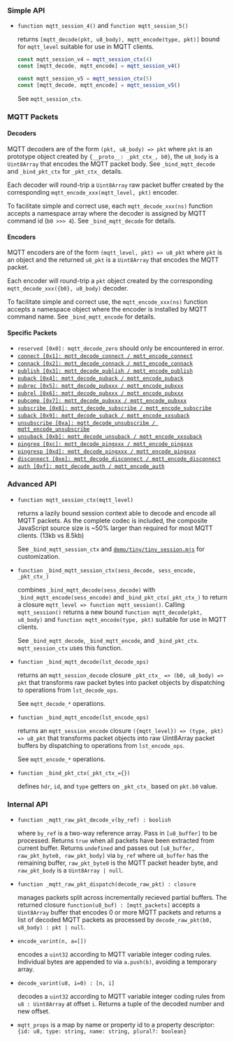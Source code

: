 ### Simple API

* `function mqtt_session_4()` and `function mqtt_session_5()`

  returns `[mqtt_decode(pkt, u8_body), mqtt_encode(type, pkt)]` bound for `mqtt_level` suitable for use in MQTT clients.


  ```javascript
  const mqtt_session_v4 = mqtt_session_ctx(4)
  const [mqtt_decode, mqtt_encode] = mqtt_session_v4()

  const mqtt_session_v5 = mqtt_session_ctx(5)
  const [mqtt_decode, mqtt_encode] = mqtt_session_v5()
  ```

  See `mqtt_session_ctx`.


### MQTT Packets 

#### Decoders

MQTT decoders are of the form `(pkt, u8_body) => pkt` where `pkt` is an prototype object created by `{__proto__: _pkt_ctx_, b0}`, the `u8_body` is a `Uint8Array` that encodes the MQTT packet body. See `_bind_mqtt_decode` and `_bind_pkt_ctx` for `_pkt_ctx_` details.

Each decoder will round-trip a `Uint8Array` raw packet buffer created by the corresponding `mqtt_encode_xxx(mqtt_level, pkt)` encoder.

To facilitate simple and correct use, each `mqtt_decode_xxx(ns)` function accepts a namespace array where the decoder is assigned by MQTT command id (`b0 >>> 4`). See `_bind_mqtt_decode` for details.


#### Encoders

MQTT encoders are of the form `(mqtt_level, pkt) => u8_pkt` where `pkt` is an object and the returned `u8_pkt` is a `Uint8Array` that encodes the MQTT packet.

Each encoder will round-trip a `pkt` object created by the corresponding `mqtt_decode_xxx({b0}, u8_body)` decoder.

To facilitate simple and correct use, the `mqtt_encode_xxx(ns)` function accepts a namespace object where the encoder is installed by MQTT command name. See `_bind_mqtt_encode` for details.


#### Specific Packets

* `reserved [0x0]: mqtt_decode_zero` should only be encountered in error.
* [`connect [0x1]: mqtt_decode_connect / mqtt_encode_connect`](./mqtt_codec_connect.md)
* [`connack [0x2]: mqtt_decode_connack / mqtt_encode_connack`](./mqtt_codec_connack.md)
* [`publish [0x3]: mqtt_decode_publish / mqtt_encode_publish`](./mqtt_codec_publish.md)
* [`puback [0x4]: mqtt_decode_puback / mqtt_encode_puback`](./mqtt_codec_puback.md)
* [`pubrec [0x5]: mqtt_decode_pubxxx / mqtt_encode_pubxxx`](./mqtt_codec_pubrec_pubrel_pubcomp.md)
* [`pubrel [0x6]: mqtt_decode_pubxxx / mqtt_encode_pubxxx`](./mqtt_codec_pubrec_pubrel_pubcomp.md)
* [`pubcomp [0x7]: mqtt_decode_pubxxx / mqtt_encode_pubxxx`](./mqtt_codec_pubrec_pubrel_pubcomp.md)
* [`subscribe [0x8]: mqtt_decode_subscribe / mqtt_encode_subscribe`](./mqtt_codec_subscribe.md)
* [`suback [0x9]: mqtt_decode_suback / mqtt_encode_xxsuback`](./mqtt_codec_suback_unsuback.md)
* [`unsubscribe [0xa]: mqtt_decode_unsubscribe / mqtt_encode_unsubscribe`](./mqtt_codec_unsubscribe.md)
* [`unsuback [0xb]: mqtt_decode_unsuback / mqtt_encode_xxsuback`](./mqtt_codec_suback_unsuback.md)
* [`pingreq [0xc]: mqtt_decode_pingxxx / mqtt_encode_pingxxx`](./mqtt_codec_pingreq_pingresp.md)
* [`pingresp [0xd]: mqtt_decode_pingxxx / mqtt_encode_pingxxx`](./mqtt_codec_pingreq_pingresp.md)
* [`disconnect [0xe]: mqtt_decode_disconnect / mqtt_encode_disconnect`](./mqtt_codec_disconnect.md)
* [`auth [0xf]: mqtt_decode_auth / mqtt_encode_auth`](./mqtt_codec_auth.md)



### Advanced API

* `function mqtt_session_ctx(mqtt_level)`

  returns a lazily bound session context able to decode and encode all MQTT packets. As the complete codec is included, the composite JavaScript source size is ~50% larger than required for most MQTT clients. (13kb vs 8.5kb)

  See `_bind_mqtt_session_ctx` and [`demo/tiny/tiny_session.mjs`](../demo/tiny/tiny_session.mjs) for customization.


* `function _bind_mqtt_session_ctx(sess_decode, sess_encode, _pkt_ctx_)`

    combines `_bind_mqtt_decode(sess_decode)` with `_bind_mqtt_encode(sess_encode)` and `_bind_pkt_ctx(_pkt_ctx_)` to 
    return a closure `mqtt_level => function mqtt_session()`. Calling `mqtt_session()` returns a new bound `function mqtt_decode(pkt, u8_body)` and `function mqtt_encode(type, pkt)` suitable for use in MQTT clients.

  See `_bind_mqtt_decode`, `_bind_mqtt_encode`, and `_bind_pkt_ctx`. `mqtt_session_ctx` uses this function.


* `function _bind_mqtt_decode(lst_decode_ops)`

  returns an `mqtt_session_decode` closure `_pkt_ctx_ => (b0, u8_body) => pkt` that transforms raw packet bytes into packet objects by dispatching to operations from `lst_decode_ops`.

  See `mqtt_decode_*` operations.


* `function _bind_mqtt_encode(lst_encode_ops)`

  returns an `mqtt_session_encode` closure `({mqtt_level}) => (type, pkt) => u8_pkt` that transforms packet objects into raw Uint8Array packet buffers by dispatching to operations from `lst_encode_ops`.

  See `mqtt_encode_*` operations.


* `function _bind_pkt_ctx(_pkt_ctx_={})`

  defines `hdr`, `id`, and `type` getters on `_pkt_ctx_` based on `pkt.b0` value.



### Internal API

* `function _mqtt_raw_pkt_decode_v(by_ref) : boolish`
  
  where `by_ref` is a two-way reference array. Pass in `[u8_buffer]` to be processed. Returns `true` when all packets have been extracted from current buffer. Returns `undefined` and passes out `[u8_buffer, raw_pkt_byte0, raw_pkt_body]` via `by_ref` where `u8_buffer` has the remaining buffer, `raw_pkt_byte0` is the MQTT packet header byte, and `raw_pkt_body` is a `Uint8Array | null`.

* `function _mqtt_raw_pkt_dispatch(decode_raw_pkt) : closure`

  manages packets split across incrementally recieved partial buffers. The returned closure `function(u8_buf) : [mqtt_packets]` accepts a `Uint8Array` buffer that encodes 0 or more MQTT packets and returns a list of decoded MQTT packets as processed by `decode_raw_pkt(b0, u8_body) : pkt | null`.

* `encode_varint(n, a=[])` 

  encodes a `uint32` according to MQTT variable integer coding rules. Individual bytes are appended to via `a.push(b)`, avoiding a temporary array.

* `decode_varint(u8, i=0) : [n, i]` 

  decodes a `uint32` according to MQTT variable integer coding rules from `u8 : Uint8Array` at offset `i`. Returns a tuple of the decoded number and new offset.

* `mqtt_props` is a map by name or property id to a property descriptor: `{id: u8, type: string, name: string, plural?: boolean}`

